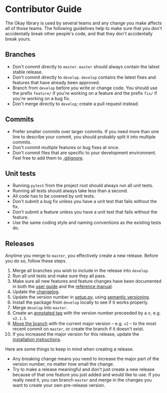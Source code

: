 # Contributor Guide

The Okay library is used by several teams and any change you make affects all of those teams. The following guidelines help to make sure that you don't accidentally break other people's code, and that they don't accidentally break yours.

## Branches

* Don't commit directly to `master`. `master` should always contain the latest stable release.
* Don't commit directly to `develop`. `develop` contains the latest fixes and features that have already been approved.
* Branch from `develop` before you write or change code. You should use the prefix `feature/` if you're working on a feature and the prefix `fix/` if you're working on a bug fix.
* Don't merge directly to `develop`; create a pull request instead.

## Commits

* Prefer smaller commits over larger commits. If you need more than one line to describe your commit, you should probably split it into multiple commits.
* Don't commit multiple features or bug fixes at once.
* Don't commit files that are specific to your development environment. Feel free to add them to [.gitignore](../.gitignore).

## Unit tests

* Running `pytest` from the project root should always run all unit tests.
* Running all tests should always take less than a second.
* All code has to be covered by unit tests.
* Don't submit a bug fix unless you have a unit test that fails without the fix.
* Don't submit a feature unless you have a unit test that fails without the feature.
* Use the same coding style and naming conventions as the existing tests do.

## Releases

Anytime you merge to `master`, you effectively create a new release. Before you do so, follow these steps.

1. Merge all branches you wish to include in the release into `develop`.
2. Run all unit tests and make sure they all pass.
3. Make sure all new features and feature changes have been documented in both the [user guide](user-guide.md) and the [reference manual](reference.md).
4. Update the [changelog](changelog.md).
5. Update the version number in [setup.py](../setup.py), using [semantic versioning](https://semver.org/).
6. Install the package from `develop` locally to see if it works properly.
7. Merge `develop` into `master`.
8. Create an [annotated tag](https://git-scm.com/book/en/v2/Git-Basics-Tagging#_annotated_tags) with the version number preceeded by a _v_, e.g. `v2.1.5`.
9. [Move the branch](https://stackoverflow.com/a/5471197) with the current major version – e.g. `v2` – to the most recent commit on `master`, or create the branch if it doesn't exist.
10. If you increased the major version for this release, update the [installation instructions](user-guide.md#installation).

Here are some things to keep in mind when creating a release.

* Any breaking change means you need to increase the major part of the version number, no matter how small the change.
* Try to make a release meaningful and don't just create a new release because of that one feature you just added and would like to use. If you really need it, you can branch `master` and merge in the changes you want to create your own pre-release version.